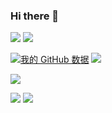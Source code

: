 ### Hi there 👋
<p>
<img src="https://img.shields.io/static/v1?label=Program&message=Python&color=blue"/>
<a href="(https://blog.csdn.net/qq_43184070?type=blog)"><img src="https://img.shields.io/static/v1?label=Blog&message=CSDN&color=red"/></a>
</p>


[![我的 GitHub 数据](https://github-readme-stats.vercel.app/api?username=ZPS45683968&theme=dark)]()
![](https://github-readme-stats.vercel.app/api/top-langs/?username=ZPS45683968&theme=dark&layout=compact)

![](https://activity-graph.herokuapp.com/graph?username=ZPS45683968&theme=github)

![](https://stats.justsong.cn/api/csdn?id=qq_43184070&theme=dark)
![](https://stats.justsong.cn/api/bilibili/?id=250874186&theme=dark)




